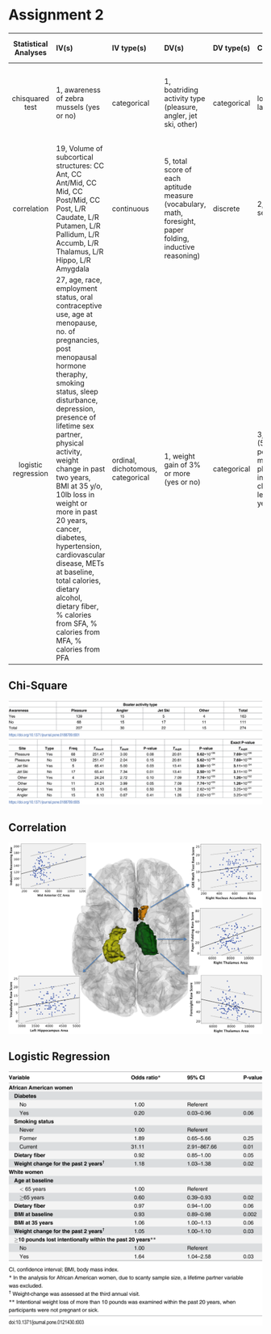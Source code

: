 # Assignment 2

| **Statistical Analyses**	|  **IV(s)**  |  **IV type(s)** |  **DV(s)**  |  **DV type(s)**  |  **Control Var** | **Control Var type**  | **Question to be answered** | **_H0_** | **alpha** | **link to paper**| 
|:----------:|:----------|:------------|:-------------|:-------------|:------------|:------------- |:------------------|:----:|:-------:|:-------|
chisquared test | 1, awareness of zebra mussels (yes or no) | categorical | 1, boatriding activity type (pleasure, angler, jet ski, other)| categorical | location: lake mead | discrete | investigate whether boating activity type and awareness of zebra mussels are independent | boating activity and awareness of zebra mussels are independent | 0.05 | [Fisher’s exact approach for post hoc analysis of a chi-squared test](https://journals.plos.org/plosone/article?id=10.1371/journal.pone.0188709) |
correlation | 19, Volume of subcortical structures: CC Ant, CC Ant/Mid, CC Mid, CC Post/Mid, CC Post, L/R Caudate, L/R Putamen, L/R Pallidum, L/R Accumb, L/R Thalamus, L/R Hippo, L/R Amygdala | continuous | 5, total score of each aptitude measure (vocabulary, math, foresight, paper folding, inductive reasoning) | discrete | 2, age and sex | continuous and categorical | are subcortinal volumes and aptitude correlated? | there is no correlation between subcortical structure volumes and better performance across all measures of aptitude | 0.05 | [Subcortical Correlates of Individual Differences in Aptitude](https://journals.plos.org/plosone/article?id=10.1371/journal.pone.0089425) |
logistic regression	| 27, age, race, employment status, oral contraceptive use, age at menopause, no. of pregnancies, post menopausal hormone theraphy, smoking status, sleep disturbance, depression, presence of lifetime sex partner, physical activity, weight change in past two years, BMI at 35 y/o, 10lb loss in weight or more in past 20 years, cancer, diabetes, hypertension, cardiovascular disease, METs at baseline, total calories, dietary alcohol, dietary fiber, % calories from SFA, % calories from MFA, % calories from PFA | ordinal, dichotomous, categorical | 1, weight gain of 3% or more (yes or no)| categorical | 3, age group (50-79), post-menopausal, plan to live in area of clinic for at least 3 years | categorical | What variables lead to higher risk of weight gain among menopausal women | CART analysis results and recorded results are not from the same population   | 0.05 | [Risk Profiles for Weight Gain among Postmenopausal Women](https://journals.plos.org/plosone/article?id=10.1371/journal.pone.0121430) |

## Chi-Square
![Alt text](../HW5_rms818/chisq.PNG)
![Alt text](../HW5_rms818/chisq2.PNG)

## Correlation
![Alt text](../HW5_rms818/correlation.png)

## Logistic Regression
![Alt text](../HW5_rms818/logisticregression.PNG)
